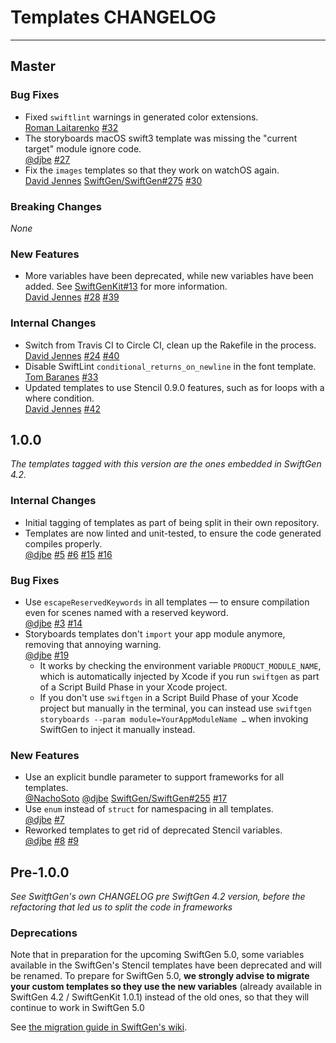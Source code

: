 # Templates CHANGELOG

---

## Master

### Bug Fixes

* Fixed `swiftlint` warnings in generated color extensions.  
  [Roman Laitarenko](https://github.com/evil159) 
  [#32](https://github.com/SwiftGen/templates/pull/32)
* The storyboards macOS swift3 template was missing the "current target" module ignore code.  
  [@djbe](https://github.com/djbe)
  [#27](https://github.com/SwiftGen/templates/issues/27)
* Fix the `images` templates so that they work on watchOS again.  
  [David Jennes](https://github.com/djbe)
  [SwiftGen/SwiftGen#275](https://github.com/SwiftGen/SwiftGen/issues/275)
  [#30](https://github.com/SwiftGen/SwiftGenKit/issues/30)

### Breaking Changes

_None_

### New Features

* More variables have been deprecated, while new variables have been added. See [SwiftGenKit#13](https://github.com/SwiftGen/SwiftGenKit/issues/13) for more information.   
  [David Jennes](https://github.com/djbe)
  [#28](https://github.com/SwiftGen/templates/issues/28)
  [#39](https://github.com/SwiftGen/templates/issues/39)

### Internal Changes

* Switch from Travis CI to Circle CI, clean up the Rakefile in the process.  
  [David Jennes](https://github.com/djbe)
  [#24](https://github.com/SwiftGen/SwiftGenKit/issues/24)
  [#40](https://github.com/SwiftGen/SwiftGenKit/issues/40)
* Disable SwiftLint `conditional_returns_on_newline` in the font template.  
  [Tom Baranes](https://github.com/tbaranes)
  [#33](https://github.com/SwiftGen/templates/pull/33)
* Updated templates to use Stencil 0.9.0 features, such as for loops with a where condition.  
  [David Jennes](https://github.com/djbe) 
  [#42](https://github.com/SwiftGen/templates/issues/42)

## 1.0.0

_The templates tagged with this version are the ones embedded in SwiftGen 4.2._

### Internal Changes

* Initial tagging of templates as part of being split in their own repository.  
* Templates are now linted and unit-tested, to ensure the code generated compiles properly.  
  [@djbe](https://github.com/djbe)
  [#5](https://github.com/SwiftGen/templates/issues/5)
  [#6](https://github.com/SwiftGen/templates/issues/6)
  [#15](https://github.com/SwiftGen/templates/pull/15)
  [#16](https://github.com/SwiftGen/templates/pull/16)

### Bug Fixes

* Use `escapeReservedKeywords` in all templates — to ensure compilation even for scenes named with a reserved keyword.  
  [@djbe](https://github.com/djbe)
  [#3](https://github.com/SwiftGen/templates/issues/3)
  [#14](https://github.com/SwiftGen/templates/pull/14)
* Storyboards templates don't `import` your app module anymore, removing that annoying warning.  
  [@djbe](https://github.com/djbe)
  [#19](https://github.com/SwiftGen/templates/pull/19)
  * It works by checking the environment variable `PRODUCT_MODULE_NAME`, which is automatically injected by Xcode if you run `swiftgen` as part of a Script Build Phase in your Xcode project.
  * If you don't use `swiftgen` in a Script Build Phase of your Xcode project but manually in the terminal, you can instead use  `swiftgen storyboards --param module=YourAppModuleName …` when invoking SwiftGen to inject it manually instead.

### New Features

* Use an explicit bundle parameter to support frameworks for all templates.  
  [@NachoSoto](https://github.com/NachoSoto)
  [@djbe](https://github.com/djbe)
  [SwiftGen/SwiftGen#255](https://github.com/SwiftGen/SwiftGen/pull/255)
  [#17](https://github.com/SwiftGen/templates/pull/17)
* Use `enum` instead of `struct` for namespacing in all templates.  
  [@djbe](https://github.com/djbe)
  [#7](https://github.com/SwiftGen/templates/issues/7)
* Reworked templates to get rid of deprecated Stencil variables.  
  [@djbe](https://github.com/djbe)
  [#8](https://github.com/SwiftGen/templates/issues/8)
  [#9](https://github.com/SwiftGen/templates/issues/9)


## Pre-1.0.0

_See SwitftGen's own CHANGELOG pre SwiftGen 4.2 version, before the refactoring that led us to split the code in frameworks_

### Deprecations

Note that in preparation for the upcoming SwiftGen 5.0, some variables available in the SwiftGen's Stencil templates have been deprecated and will be renamed. To prepare for SwiftGen 5.0, **we strongly advise to migrate your custom templates so they use the new variables** (already available in SwiftGen 4.2 / SwiftGenKit 1.0.1) instead of the old ones, so that they will continue to work in SwiftGen 5.0

See [the migration guide in SwiftGen's wiki](https://github.com/SwiftGen/SwiftGen/wiki/Migration-Guides).
